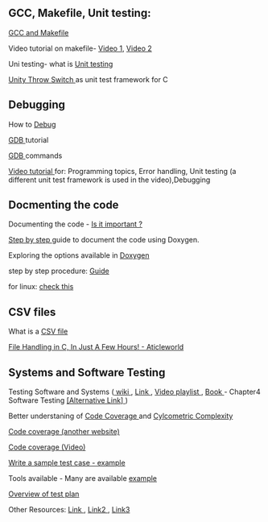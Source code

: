 ## GCC, Makefile, Unit testing:


<a href="https://www3.ntu.edu.sg/home/ehchua/programming/cpp/gcc_make.html" target="_blank"> GCC and Makefile </a>

Video tutorial on makefile- <a href="https://youtu.be/_r7i5X0rXJk" target="_blank"> Video 1</a>, <a href="https://youtu.be/aw9wHbFTnAQ" target="_blank"> Video 2</a>

Uni testing- what is <a href="https://www.guru99.com/unit-testing-guide.html" target="_blank"> Unit testing </a>

<a href="https://www.throwtheswitch.org/unity" target="_blank"> Unity Throw Switch </a> as unit test framework for C


## Debugging


How to <a href="https://blog.regehr.org/archives/199" target="_blank"> Debug </a>

<a href="https://youtu.be/bWH-nL7v5F4" target="_blank"> GDB </a> tutorial 

<a href="https://www.tutorialspoint.com/gnu_debugger/gdb_commands.htm" target="_blank"> GDB </a> commands

<a href="https://www.youtube.com/playlist?list=PL4IH6CVPpTZVkiEnCEOdGbYsFEdtKc5Bx" target="_blank"> Video tutorial </a> for: Programming topics, Error handling, Unit testing (a different unit test framework is used in the video),Debugging



## Docmenting the code


Documenting the code - <a href="https://www.rapidvaluesolutions.com/documenting-your-code-is-it-important/" target="_blank"> Is it important ? </a>

<a href="https://embeddedinventor.com/doxygen-tutorial-getting-started-using-doxygen-on-windows/" target="_blank"> Step by step </a> guide to document the code using Doxygen.

Exploring the options available in <a href="https://embeddedinventor.com/guide-to-configure-doxygen-to-document-c-source-code-for-beginners/#Doxygen_pages" target="_blank"> Doxygen </a>

step by step procedure: <a href="https://github.com/stepin654321/MiniProject_Template/blob/master/HOWTO.md#step4---generate-documents-for-projects-using-doxygen" target="_blank"> Guide </a> 

for linux: <a href="https://stackoverflow.com/questions/2082064/how-to-install-doxygen-gui-on-ubuntu"> check this </a>


## CSV files


What is a <a href="https://www.howtogeek.com/348960/what-is-a-csv-file-and-how-do-i-open-it/#:~:text=A%20Comma%20Separated%20Values%20%28CSV%29%20file%20is%20a,called%20Character%20Separated%20Values%20or%20Comma%20Delimited%20files.\" target="_blank"> CSV file </a>

<a href="https://aticleworld.com/file-handling-in-c/" target="_blank" > File Handling in C, In Just A Few Hours! - Aticleworld </a>


## Systems and Software Testing


Testing Software and Systems (<a href="https://en.wikipedia.org/wiki/Software_testing" target="_blank"> wiki </a>, <a href="https://www.w3schools.in/software-testing/overview/" target="_blank"> Link </a>, <a href="https://www.youtube.com/watch?v=TDynSmrzpXw&list=PLDC2A0C8D2EC934C7" target="_blank"> Video playlist </a> , <a href="https://www.computer.org/education/bodies-of-knowledge/software-engineering" target="_blank"> Book </a> - Chapter4 Software Testing <a href="https://cs.fit.edu/~kgallagher/Schtick/Serious/SWEBOKv3.pdf" target="_blank"> [Alternative Link] </a>)

Better understaning of <a href="https://en.wikipedia.org/wiki/Code_coverage" target="_blank" >Code Coverage </a> and <a href="https://www.perforce.com/blog/qac/what-cyclomatic-complexity" target="_blank"> Cylcometric Complexity </a>

<a href="https://embetronicx.com/tutorials/unit_testing/unit-testing-in-c-code-coverage/" target="_blank"> Code coverage (another website) </a>

<a href="https://youtu.be/3Lpjlzu6sDY" target="_blank"> Code coverage (Video) </a>

<a href="https://www.guru99.com/test-case.html" target="_blank"> Write a sample test case - example </a>

Tools available - Many are available <a href="https://www.guru99.com/testing-tools.html" target="_blank">example </a>

<a href="https://www.youtube.com/watch?v=S2_AJP9Oeg0" target="_blank"> Overview of test plan </a>

Other Resources: <a href="https://www.softwaretestingmaterial.com/stlc-software-testing-life-cycle/" target="_blank"> Link </a>, <a href="https://www.softwaretestinghelp.com/what-is-software-testing-all-about/" target="_blank">  Link2 </a>, <a href="https://www.guru99.com/software-testing-introduction-importance.html" target="_blank">  Link3 </a>


